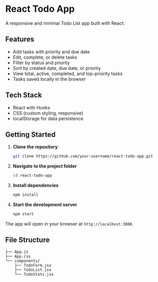 # React Todo App

A responsive and minimal Todo List app built with React.

## Features

- Add tasks with priority and due date
- Edit, complete, or delete tasks
- Filter by status and priority
- Sort by created date, due date, or priority
- View total, active, completed, and top-priority tasks
- Tasks saved locally in the browser

## Tech Stack

- React with Hooks
- CSS (custom styling, responsive)
- localStorage for data persistence

## Getting Started

1. **Clone the repository**
   ```bash
   git clone https://github.com/your-username/react-todo-app.git
   ```

2. **Navigate to the project folder**
   ```bash
   cd react-todo-app
   ```

3. **Install dependencies**
   ```bash
   npm install
   ```

4. **Start the development server**
   ```bash
   npm start
   ```

The app will open in your browser at `http://localhost:3000`.

## File Structure

```
├── App.js
├── App.css
└── components/
    ├── TodoForm.jsx
    ├── TodoList.jsx
    └── TodoStats.jsx
```

